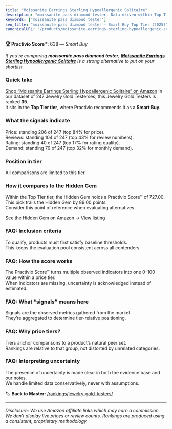 ```yaml
---
title: "Moissanite Earrings Sterling Hypoallergenic Solitaire"
description: "moissanite pass diamond tester: Data-driven within Top Tier ranking using the Practivio Score™. Positioned by quality, value, demand, findability, momentum."
keywords: ["moissanite pass diamond tester"]
seo_title: "moissanite pass diamond tester — Smart Buy Top Tier (2025)"
canonicalURL: "/products/moissanite-earrings-sterling-hypoallergenic-solitaire-B0DYNW2JPK/"
---
```


**🏆 Practivio Score™:** 638 — _Smart Buy_


*If you're comparing **moissanite pass diamond tester**, **[Moissanite Earrings Sterling Hypoallergenic Solitaire](https://www.amazon.com/dp/B0DYNW2JPK?tag=practivio-20)** is a strong alternative to put on your shortlist.*
### Quick take
[Shop “Moissanite Earrings Sterling Hypoallergenic Solitaire” on Amazon](https://www.amazon.com/dp/B0DYNW2JPK?tag=practivio-20)
In our dataset of 247 Jewelry Gold Testerses, this Jewelry Gold Testers is ranked **35**.  
It sits in the **Top Tier tier**, where Practivio recommends it as a **Smart Buy**.

### What the signals indicate
Price: standing 206 of 247 (top 84% for price).  
Reviews: standing 104 of 247 (top 43% for review numbers).  
Rating: standing 40 of 247 (top 17% for rating quality).  
Demand: standing 79 of 247 (top 32% for monthly demand).

### Position in tier
All comparisons are limited to this tier.

### How it compares to the Hidden Gem
Within the Top Tier tier, the Hidden Gem holds a Practivio Score™ of 727.00.  
This pick trails the Hidden Gem by 89.00 points.  
Consider this point of reference when evaluating alternatives.  

See the Hidden Gem on Amazon → [View listing](https://www.amazon.com/dp/B0814HF9DV?tag=practivio-20)

### FAQ: Inclusion criteria
To qualify, products must first satisfy baseline thresholds.  
This keeps the evaluation pool consistent across all contenders.

### FAQ: How the score works
The Practivio Score™ turns multiple observed indicators into one 0–100 value within a price tier.  
When indicators are missing, uncertainty is acknowledged instead of estimated.

### FAQ: What “signals” means here
Signals are the observed metrics gathered from the market.  
They’re aggregated to determine tier-relative positioning.

### FAQ: Why price tiers?
Tiers anchor comparisons to a product’s natural peer set.  
Rankings are relative to that group, not distorted by unrelated categories.

### FAQ: Interpreting uncertainty
The presence of uncertainty is made clear in both the evidence base and our notes.  
We handle limited data conservatively, never with assumptions.


🏷️ **Back to Master:** [/rankings/jewelry-gold-testers/](/rankings/jewelry-gold-testers/)

---
_Disclosure: We use Amazon affiliate links which may earn a commission. We don’t display live prices or review counts. Rankings are produced using a consistent, proprietary methodology._
